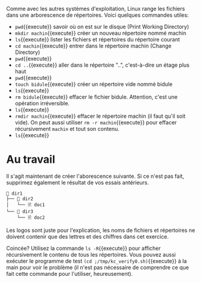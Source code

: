 Comme avec les autres systèmes d'exploitation, Linux range les fichiers dans une
arborescence de répertoires. Voici quelques commandes utiles:

- ```pwd```{{execute}} savoir où on est sur le disque (Print Working Directory)
- ```mkdir machin```{{execute}} créer un nouveau répertoire nommé machin
- ```ls```{{execute}} lister les fichiers et répertoires du répertoire courant
- ```cd machin```{{execute}} entrer dans le répertoire machin (Change Directory)
- ```pwd```{{execute}}
- ```cd ..```{{execute}} aller dans le répertoire "..", c'est-à-dire un étage plus haut
- ```pwd```{{execute}} 
- ```touch bidule```{{execute}} créer un répertoire vide nommé bidule
- ```ls```{{execute}} 
- ```rm bidule```{{execute}} effacer le fichier bidule. Attention, c'est une opération irréversible.
- ```ls```{{execute}} 
- ```rmdir machin```{{execute}} effacer le répertoire machin (il faut qu'il soit
  vide). On peut aussi utiliser ```rm -r machin```{{execute}} pour effacer
  récursivement ```machin``` et tout son contenu.
- ```ls```{{execute}} 

# Au travail

Il s'agit maintenant de créer l'aborescence suivante. Si ce n'est pas fait,
supprimez également le résultat de vos essais antérieurs.

```
📁 dir1
├── 📁 dir2
│   └── 🖹 doc1
└── 📁 dir3
    └── 🖹 doc2
```

Les logos sont juste pour l'explication, les noms de fichiers et répertoires ne
doivent contenir que des lettres et des chiffres dans cet exercice. 

Coincée? Utilisez la commande ```ls -R```{{execute}} pour afficher récursivement
le contenu de tous les répertoires. Vous pouvez aussi exécuter le programme de
test ```(cd ;/tmp/kc_verify0.sh)```{{execute}} à la main pour voir le
problème (il n'est pas nécessaire de comprendre ce que fait cette commande pour
l'utiliser, heureusement).
